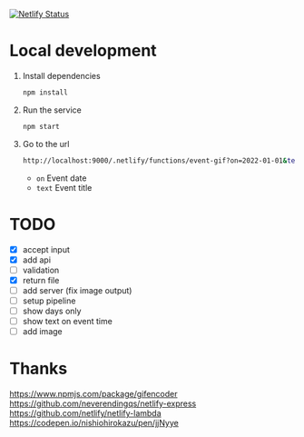 [![Netlify Status](https://api.netlify.com/api/v1/badges/b954cb94-0f72-4ce7-9327-fe9a3e5dcda7/deploy-status)](https://app.netlify.com/sites/sad-shannon-cc428b/deploys)

# Local development

1. Install dependencies

    ```sh
    npm install
    ```

1. Run the service

    ```sh
    npm start
    ```

1. Go to the url

    ```sh
    http://localhost:9000/.netlify/functions/event-gif?on=2022-01-01&text=Happy%20New%20Year!
    ```

    - `on` Event date
    - `text` Event title

# TODO
- [x] accept input
- [x] add api
- [ ] validation
- [x] return file
- [ ] add server (fix image output)
- [ ] setup pipeline
- [ ] show days only
- [ ] show text on event time
- [ ] add image

# Thanks
https://www.npmjs.com/package/gifencoder
https://github.com/neverendingqs/netlify-express
https://github.com/netlify/netlify-lambda
https://codepen.io/nishiohirokazu/pen/jjNyye
